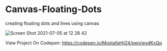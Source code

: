 # Canvas-Floating-Dots

creating floating dots and lines using canvas

![Screen Shot 2021-07-05 at 12 28 42](https://user-images.githubusercontent.com/84512960/124450281-ef9aed80-dd8c-11eb-87bb-6fa534c99bb0.png)

View Project On Codepen: https://codepen.io/MostafaHij24/pen/wvdKxQq

